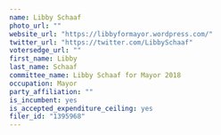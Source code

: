 ```yaml
---
name: Libby Schaaf
photo_url: ""
website_url: "https://libbyformayor.wordpress.com/"
twitter_url: "https://twitter.com/LibbySchaaf"
votersedge_url: ""
first_name: Libby
last_name: Schaaf
committee_name: Libby Schaaf for Mayor 2018
occupation: Mayor
party_affiliation: ""
is_incumbent: yes
is_accepted_expenditure_ceiling: yes
filer_id: "1395968"
---
```

